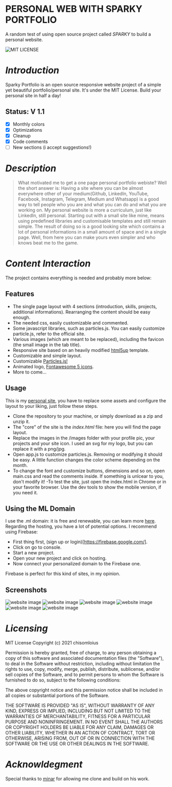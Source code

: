 # PERSONAL WEB WITH SPARKY PORTFOLIO
A random test of using open source project called _SPARKY_ to build a personal website. 

![MIT LICENSE](https://user-images.githubusercontent.com/35638848/125195667-94ff0700-e24e-11eb-8832-afa221d2b541.png)

# _Introduction_
Sparky Portfolio is an open source responsive website project of a simple yet beautiful portfolio/personal site. It's under the MIT License. Build your personal site in half a day!
  ## Status: V 1.1 
 - [x] Monthly colors
 - [x] Optimizations
 - [x] Cleanup
 - [x] Code comments
 - [ ] New sections (i accept suggestions!)
 
# _Description_
> What motivated me to get a one page personal portfolio webiste?
Well the short answer is:
Having a site where you can be almost everywhere other of your medium(Github, LinkedIn, YouTube, Facebook, Instagram, Telegram, Medium and Whatsapp) is a good way to tell people who you are and what you can do and what you are working on. My personal website is more a curriculum, just like LinkedIn, still personal. 
Starting out with a small site like mine, means using predefined  libraries and customisable templates and still remain simple. The result of doing so is a good looking site which contains a lot of personal informations in a small amount of space and in a single page. Well, from here you can make yours even simpler and who knows beat me to the game.
 
# _Content Interaction_
The project contains everything is needed and probably more below:
  ## Features 
  - The single page layout with 4 sections (introduction, skills, projects, additional informations). Rearranging the content should be easy enough.
  - The needed css, easily customizable and commented.
  - Some javascript libraries, such as particles.js. You can easily customize particle.js, refer to the official site.
  - Various images (which are meant to be replaced), including the favicon (the small image in the tab title).
  - Responsive site based on an heavily modified [html5up](https://html5up.net/) template.
  - Customizable and simple layout.
  - Customizable [Particles.js!](https://github.com/chisomloius/my_test_web/blob/master/js/particles.js)
  - Animated logo, [Fontawesome 5 icons](https://fontawesome.com/).
  - More to come...
  ## Usage
  This is my [personal site](www.chisomloius.ml), you have to replace some assets and configure the layout to your liking, just follow these steps.
  - Clone the repository to your machine, or simply download as a zip and unzip it.
  - The "core" of the site is the *index.html* file: here you will find the page layout.
  - Replace the images in the /images folder with your profile pic, your projects and your site icon. I used an svg for my logo, but you can replace it with a png/jpg.
  - Open app.js to customize particles.js. Removing or modifying it should be easy. A little function changes the color scheme depending on the month. 
  - To change the font and customize buttons, dimensions and so on, open main.css and read the comments inside. If something is unlcear to you, don't modify it!
  -To test the site, just open the index.html in Chrome or in your favorite browser. Use the dev tools to show the mobile version, if you need it.
  ## Using the ML Domain
  I use the .ml domain: it is free and renewable, you can learn more [here](https://my.freenom.com/). Regarding the hosting, you have a lot of potential options.
  I recommend using Firebase:

  - First thing first, (sign up or login)[https://firebase.google.com/].
  - Click on go to console.
  - Start a new project.
  - Open your new project and click on hosting.
  - Now connect your personalized domain to the Firebase one.

  Firebase is perfect for this kind of sites, in my opinion.
  ## Screenshots
 ![website image](https://user-images.githubusercontent.com/35638848/125196909-836c2e00-e253-11eb-9242-d59d07bada8e.png)
 ![website image](https://user-images.githubusercontent.com/35638848/125196712-bcf06980-e252-11eb-8c76-6df022652eac.png)
 ![website image](https://user-images.githubusercontent.com/35638848/125196714-bd890000-e252-11eb-9d40-2283cda8519b.png)
 ![website image](https://user-images.githubusercontent.com/35638848/125196715-be219680-e252-11eb-9b3c-8823db4c335e.png)
 ![website image](https://user-images.githubusercontent.com/35638848/125196717-be219680-e252-11eb-896b-16698a5e1e32.png)
 ![website image](https://user-images.githubusercontent.com/35638848/125196718-bf52c380-e252-11eb-986d-95c7be52a904.png)
# _Licensing_
MIT License Copyright (c) 2021 chisomloius

Permission is hereby granted, free of charge, to any person obtaining a copy of this software and associated documentation files (the "Software"), to deal in the Software without restriction, including without limitation the rights to use, copy, modify, merge, publish, distribute, sublicense, and/or sell copies of the Software, and to permit persons to whom the Software is furnished to do so, subject to the following conditions:

The above copyright notice and this permission notice shall be included in all copies or substantial portions of the Software.

THE SOFTWARE IS PROVIDED "AS IS", WITHOUT WARRANTY OF ANY KIND, EXPRESS OR IMPLIED, INCLUDING BUT NOT LIMITED TO THE WARRANTIES OF MERCHANTABILITY, FITNESS FOR A PARTICULAR PURPOSE AND NONINFRINGEMENT. IN NO EVENT SHALL THE AUTHORS OR COPYRIGHT HOLDERS BE LIABLE FOR ANY CLAIM, DAMAGES OR OTHER LIABILITY, WHETHER IN AN ACTION OF CONTRACT, TORT OR OTHERWISE, ARISING FROM, OUT OF OR IN CONNECTION WITH THE SOFTWARE OR THE USE OR OTHER DEALINGS IN THE SOFTWARE.

# _Acknowldegment_
Special thanks to [minar](hhtps://github.com/m-i-n-a-r) for allowing me clone and build on his work.
